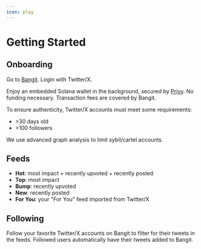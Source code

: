 ```yaml
---
icon: play
---
```


# Getting Started

## Onboarding

Go to [Bangit](https://bangit.fun/). Login with Twitter/X.

Enjoy an embedded Solana wallet in the background, secured by [Privy](https://www.privy.io/). No funding necessary. Transaction fees are covered by Bangit.

To ensure authenticity, Twitter/X accounts must meet some requirements:

* \>30 days old
* \>100 followers

We use advanced graph analysis to limit sybil/cartel accounts.

## Feeds

* **Hot**: most impact + recently upvoted + recently posted
* **Top**: most impact
* **Bump**: recently upvoted
* **New**: recently posted
* **For You**: your "For You" feed imported from Twitter/X

## Following

Follow your favorite Twitter/X accounts on Bangit to filter for their tweets in the feeds. Followed users automatically have their tweets added to Bangit.

